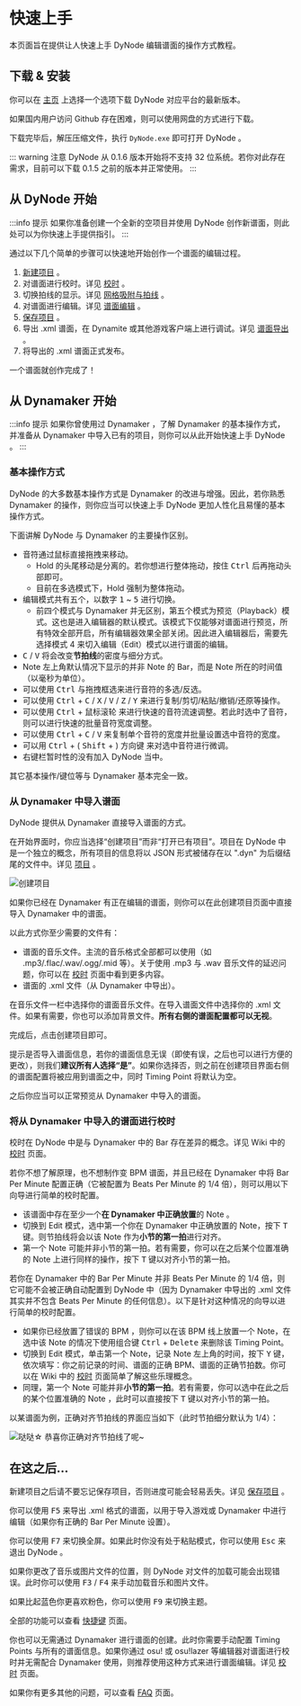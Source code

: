 # 快速上手

本页面旨在提供让人快速上手 DyNode 编辑谱面的操作方式教程。

## 下载 & 安装

你可以在 [主页](/) 上选择一个选项下载 DyNode 对应平台的最新版本。

如果国内用户访问 Github 存在困难，则可以使用网盘的方式进行下载。

下载完毕后，解压压缩文件，执行 `DyNode.exe` 即可打开 DyNode 。

::: warning 注意
DyNode 从 0.1.6 版本开始将不支持 32 位系统。若你对此存在需求，目前可以下载 0.1.5 之前的版本并正常使用。
:::
## 从 DyNode 开始

:::info 提示
如果你准备创建一个全新的空项目并使用 DyNode 创作新谱面，则此处可以为你快速上手提供指引。
:::

通过以下几个简单的步骤可以快速地开始创作一个谱面的编辑过程。

1. [新建项目](/guide/project.html#新建项目) 。
2. 对谱面进行校时。详见 [校时](/guide/timing.html) 。
3. 切换拍线的显示。详见 [网格吸附与拍线](/guide/edit.html#网格吸附与拍线) 。
4. 对谱面进行编辑。详见 [谱面编辑](/guide/edit.html) 。
5. [保存项目](/guide/project.html#保存项目) 。
6. 导出 .xml 谱面，在 Dynamite 或其他游戏客户端上进行调试。详见 [谱面导出](/guide/export.html) 。
7. 将导出的 .xml 谱面正式发布。

一个谱面就创作完成了！

## 从 Dynamaker 开始

:::info 提示
如果你曾使用过 Dynamaker ，了解 Dynamaker 的基本操作方式，并准备从 Dynamaker 中导入已有的项目，则你可以从此开始快速上手 DyNode 。
:::

### 基本操作方式

DyNode 的大多数基本操作方式是 Dynamaker 的改进与增强。因此，若你熟悉 Dynamaker 的操作，则你应当可以快速上手 DyNode 更加人性化且易懂的基本操作方式。

下面讲解 DyNode 与 Dynamaker 的主要操作区别。

- 音符通过鼠标直接拖拽来移动。
  - Hold 的头尾移动是分离的。若你想进行整体拖动，按住 <kbd>Ctrl</kbd> 后再拖动头部即可。
  - 目前在多选模式下，Hold 强制为整体拖动。
- 编辑模式共有五个，以数字 <kbd>1</kbd> ~ <kbd>5</kbd> 进行切换。
  - 前四个模式与 Dynamaker 并无区别，第五个模式为预览（Playback）模式。这也是进入编辑器的默认模式。该模式下仅能够对谱面进行预览，所有特效全部开启，所有编辑器效果全部关闭。因此进入编辑器后，需要先选择模式 4 来切入编辑（Edit）模式以进行谱面的编辑。
- <kbd>C</kbd> / <kbd>V</kbd> 将会改变**节拍线**的密度与细分方式。
- Note 左上角默认情况下显示的并非 Note 的 Bar，而是 Note 所在的时间值（以毫秒为单位）。
- 可以使用 <kbd>Ctrl</kbd> 与拖拽框选来进行音符的多选/反选。
- 可以使用 <kbd>Ctrl</kbd> + <kbd>C</kbd> / <kbd>X</kbd> / <kbd>V</kbd> / <kbd>Z</kbd> / <kbd>Y</kbd> 来进行复制/剪切/粘贴/撤销/还原等操作。
- 可以使用 <kbd>Ctrl</kbd> + 鼠标滚轮 来进行快速的音符流速调整。若此时选中了音符，则可以进行快速的批量音符宽度调整。
- 可以使用 <kbd>Ctrl</kbd> + <kbd>C</kbd> / <kbd>V</kbd> 来复制单个音符的宽度并批量设置选中音符的宽度。
- 可以用 <kbd>Ctrl</kbd> + ( <kbd>Shift</kbd> + ) 方向键 来对选中音符进行微调。
- 右键栏暂时性的没有加入 DyNode 当中。

其它基本操作/键位等与 Dynamaker 基本完全一致。

### 从 Dynamaker 中导入谱面

DyNode 提供从 Dynamaker 直接导入谱面的方式。

在开始界面时，你应当选择“创建项目”而非“打开已有项目”。项目在 DyNode 中是一个独立的概念，所有项目的信息将以 JSON 形式被储存在以 ".dyn" 为后缀结尾的文件中。详见 [项目](/guide/project.md) 。

![创建项目](https://user-images.githubusercontent.com/31349569/183947720-5340d57b-922e-4676-a555-dd9410b1e3cc.png)

如果你已经在 Dynamaker 有正在编辑的谱面，则你可以在此创建项目页面中直接导入 Dynamaker 中的谱面。

以此方式你至少需要的文件有：

- 谱面的音乐文件。主流的音乐格式全部都可以使用（如 .mp3/.flac/.wav/.ogg/.mid 等）。关于使用 .mp3 与 .wav 音乐文件的延迟问题，你可以在 [校时](/guide/timing.html#mp3-与-wav-格式的延迟处理-在-0-1-5-之后) 页面中看到更多内容。
- 谱面的 .xml 文件（从 Dynamaker 中导出）。

在音乐文件一栏中选择你的谱面音乐文件。在导入谱面文件中选择你的 .xml 文件。如果有需要，你也可以添加背景文件。**所有右侧的谱面配置都可以无视**。

完成后，点击创建项目即可。

提示是否导入谱面信息，若你的谱面信息无误（即使有误，之后也可以进行方便的更改），则我们**建议所有人选择“是”**。如果你选择否，则之前在创建项目界面右侧的谱面配置将被应用到谱面之中，同时 Timing Point 将默认为空。

之后你应当可以正常预览从 Dynamaker 中导入的谱面。

### 将从 Dynamaker 中导入的谱面进行校时

校时在 DyNode 中是与 Dynamaker 中的 Bar 存在差异的概念。详见 Wiki 中的 [校时](/guide/timing) 页面。

若你不想了解原理，也不想制作变 BPM 谱面，并且已经在 Dynamaker 中将 Bar Per Minute 配置正确（它被配置为 Beats Per Minute 的 1/4 倍），则可以用以下向导进行简单的校时配置。

- 该谱面中存在至少一个**在 Dynamaker 中正确放置**的 Note 。
- 切换到 Edit 模式，选中第一个你在 Dynamaker 中正确放置的 Note，按下 <kbd>T</kbd> 键。则节拍线将会以该 Note 作为**小节的第一拍**进行对齐。
- 第一个 Note 可能并非小节的第一拍。若有需要，你可以在之后某个位置准确的 Note 上进行同样的操作，按下 <kbd>T</kbd> 键以对齐小节的第一拍。

若你在 Dynamaker 中的 Bar Per Minute 并非 Beats Per Minute 的 1/4 倍，则它可能不会被正确自动配置到 DyNode 中（因为 Dynamaker 中导出的 .xml 文件其实并不包含 Beats Per Minute 的任何信息）。以下是针对这种情况的向导以进行简单的校时配置。

- 如果你已经放置了错误的 BPM ，则你可以在该 BPM 线上放置一个 Note，在选中该 Note 的情况下使用组合键 <kbd>Ctrl</kbd> + <kbd>Delete</kbd> 来删除该 Timing Point。
- 切换到 Edit 模式，单击第一个 Note，记录 Note 左上角的时间，按下 <kbd>Y</kbd> 键，依次填写：你之前记录的时间、谱面的正确 BPM、谱面的正确节拍数。你可以在 Wiki 中的 [校时](/guide/timing) 页面简单了解这些乐理概念。
- 同理，第一个 Note 可能并非**小节的第一拍**。若有需要，你可以选中在此之后的某个位置准确的 Note ，此时可以直接按下 <kbd>T</kbd> 键以对齐小节的第一拍。

以某谱面为例，正确对齐节拍线的界面应当如下（此时节拍细分默认为 1/4）：

![哒哒☆ 恭喜你正确对齐节拍线了呢~](https://user-images.githubusercontent.com/31349569/183874896-c247e938-b8db-4afa-b95c-453a6d9027a4.png)



## 在这之后...

新建项目之后请不要忘记保存项目，否则进度可能会轻易丢失。详见 [保存项目](/guide/project.html#保存项目) 。

你可以使用 <kbd>F5</kbd> 来导出 .xml 格式的谱面，以用于导入游戏或 Dynamaker 中进行编辑（如果你有正确的 Bar Per Minute 设置）。

你可以使用 <kbd>F7</kbd> 来切换全屏。如果此时你没有处于粘贴模式，你可以使用 <kbd>Esc</kbd> 来退出 DyNode 。

如果你更改了音乐或图片文件的位置，则 DyNode 对文件的加载可能会出现错误。此时你可以使用 <kbd>F3</kbd> / <kbd>F4</kbd> 来手动加载音乐和图片文件。

如果比起蓝色你更喜欢粉色，你可以使用 <kbd>F9</kbd> 来切换主题。

全部的功能可以查看 [快捷键](/shortcuts) 页面。

你也可以无需通过 Dynamaker 进行谱面的创建。此时你需要手动配置 Timing Points 与所有的谱面信息。如果你通过 osu! 或 osu!lazer 等编辑器对谱面进行校时并无需配合 Dynamaker 使用，则推荐使用这种方式来进行谱面编辑。详见 [校时](/guide/timing#%E4%BB%8E-osu-file-%E4%B8%AD%E5%AF%BC%E5%85%A5-timing-points) 页面。

如果你有更多其他的问题，可以查看 [FAQ](/FAQ) 页面。
